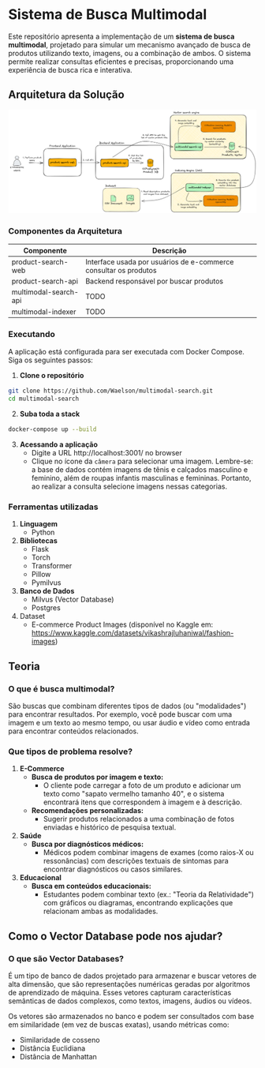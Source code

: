 # Sistema de Busca Multimodal

Este repositório apresenta a implementação de um **sistema de busca multimodal**, projetado para simular um mecanismo avançado de busca de produtos utilizando texto, imagens, ou a combinação de ambos. O sistema permite realizar consultas eficientes e precisas, proporcionando uma experiência de busca rica e interativa.  

## Arquitetura da Solução
![Architecture](documentation/architecture-embedding.png)

### Componentes da Arquitetura
| **Componente**        | **Descrição**                                                    |
|-----------------------|------------------------------------------------------------------|
| product-search-web    | Interface usada por usuários de e-commerce consultar os produtos |
| product-search-api    | Backend responsável por buscar produtos                          |
| multimodal-search-api | TODO                                                             |
| multimodal-indexer    | TODO                                                             |

### Executando

A aplicação está configurada para ser executada com Docker Compose. Siga os seguintes passos:

1. **Clone o repositório**

```bash
git clone https://github.com/Waelson/multimodal-search.git
cd multimodal-search
```

2. **Suba toda a stack**

```bash
docker-compose up --build
```

3. **Acessando a aplicação**
   - Digite a URL http://localhost:3001/ no browser
   - Clique no ícone da `câmera` para selecionar uma imagem. Lembre-se: a base de dados contém imagens de tênis e calçados masculino e feminino, além de roupas infantis masculinas e femininas. Portanto, ao realizar a consulta selecione imagens nessas categorias. 


### Ferramentas utilizadas
1. **Linguagem** 
   - Python
2. **Bibliotecas**
   - Flask
   - Torch
   - Transformer
   - Pillow
   - Pymilvus
3. **Banco de Dados**
   - Milvus (Vector Database)
   - Postgres
4. Dataset
   - E-commerce Product Images (disponível no Kaggle em: https://www.kaggle.com/datasets/vikashrajluhaniwal/fashion-images)


## Teoria

### O que é busca multimodal?
São buscas que combinam diferentes tipos de dados (ou "modalidades") para encontrar resultados. Por exemplo, você pode buscar com uma imagem e um texto ao mesmo tempo, ou usar áudio e vídeo como entrada para encontrar conteúdos relacionados.

### Que tipos de problema resolve?

1. **E-Commerce**
   - **Busca de produtos por imagem e texto:**
      - O cliente pode carregar a foto de um produto e adicionar um texto como "sapato vermelho tamanho 40", e o sistema encontrará itens que correspondem à imagem e à descrição.
   - **Recomendações personalizadas:**
      - Sugerir produtos relacionados a uma combinação de fotos enviadas e histórico de pesquisa textual.
2. **Saúde**
   - **Busca por diagnósticos médicos:**
      - Médicos podem combinar imagens de exames (como raios-X ou ressonâncias) com descrições textuais de sintomas para encontrar diagnósticos ou casos similares.
3. **Educacional**
   - **Busca em conteúdos educacionais:**
      - Estudantes podem combinar texto (ex.: "Teoria da Relatividade") com gráficos ou diagramas, encontrando explicações que relacionam ambas as modalidades.


## Como o Vector Database pode nos ajudar?

### O que são Vector Databases?

É um tipo de banco de dados projetado para armazenar e buscar vetores de alta dimensão, que são representações numéricas geradas por algoritmos de aprendizado de máquina. Esses vetores capturam características semânticas de dados complexos, como textos, imagens, áudios ou vídeos.

Os vetores são armazenados no banco e podem ser consultados com base em similaridade (em vez de buscas exatas), usando métricas como:
- Similaridade de cosseno
- Distância Euclidiana
- Distância de Manhattan